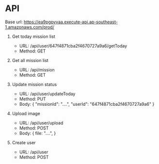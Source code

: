 # API

Base url: https://ea9pgpvvaa.execute-api.ap-southeast-1.amazonaws.com/prod/

1. Get today mission list

   - URL: /api/user/647f4871cba2f4670727a9a6/getToday
   - Method: GET

2. Get all mission list

   - URL: /api/mission
   - Method: GET

3. Update mission status

   - URL: /api/user/updateToday
   - Method: PUT
   - Body: { "missionId": "....", "userId": "647f4871cba2f4670727a9a6" }

4. Upload image

   - URL: /api/user/upload
   - Method: POST
   - Body: {
     file: "....",
     }

5. Create user
   - URL: /api/user
   - Method: POST

